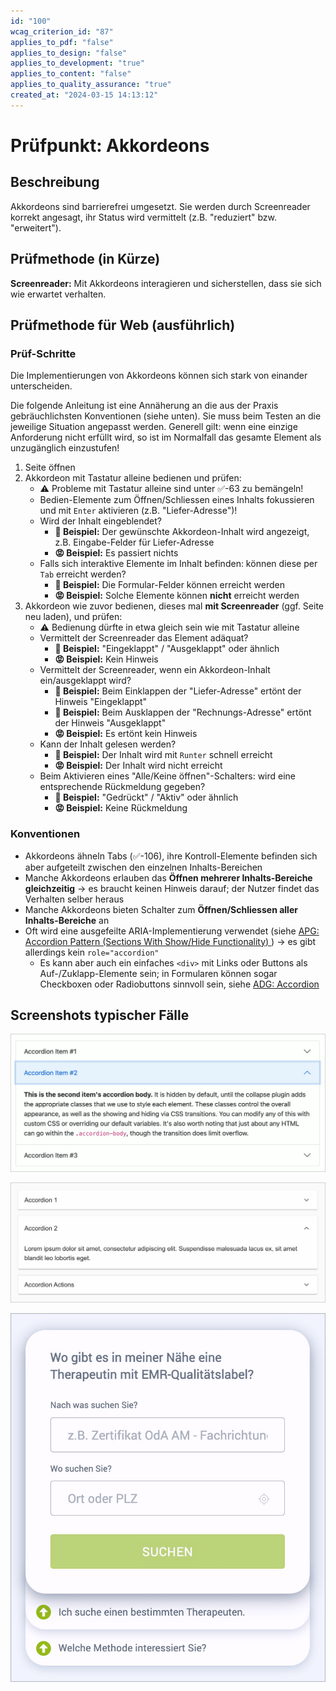```yaml
---
id: "100"
wcag_criterion_id: "87"
applies_to_pdf: "false"
applies_to_design: "false"
applies_to_development: "true"
applies_to_content: "false"
applies_to_quality_assurance: "true"
created_at: "2024-03-15 14:13:12"
---
```


# Prüfpunkt: Akkordeons

## Beschreibung

Akkordeons sind barrierefrei umgesetzt. Sie werden durch Screenreader korrekt angesagt, ihr Status wird vermittelt (z.B. "reduziert" bzw. "erweitert").

## Prüfmethode (in Kürze)

**Screenreader:** Mit Akkordeons interagieren und sicherstellen, dass sie sich wie erwartet verhalten.

## Prüfmethode für Web (ausführlich)

### Prüf-Schritte

Die Implementierungen von Akkordeons können sich stark von einander unterscheiden.

Die folgende Anleitung ist eine Annäherung an die aus der Praxis gebräuchlichsten Konventionen (siehe unten). Sie muss beim Testen an die jeweilige Situation angepasst werden. Generell gilt: wenn eine einzige Anforderung nicht erfüllt wird, so ist im Normalfall das gesamte Element als unzugänglich einzustufen!

1. Seite öffnen
1. Akkordeon mit Tastatur alleine bedienen und prüfen:
    - ⚠️ Probleme mit Tastatur alleine sind unter ✅-63 zu bemängeln!
    - Bedien-Elemente zum Öffnen/Schliessen eines Inhalts fokussieren und mit `Enter` aktivieren (z.B. "Liefer-Adresse")!
    - Wird der Inhalt eingeblendet?
        - **🙂 Beispiel:** Der gewünschte Akkordeon-Inhalt wird angezeigt, z.B. Eingabe-Felder für Liefer-Adresse
        - **😡 Beispiel:** Es passiert nichts
    - Falls sich interaktive Elemente im Inhalt befinden: können diese per `Tab` erreicht werden?
        - **🙂 Beispiel:** Die Formular-Felder können erreicht werden
        - **😡 Beispiel:** Solche Elemente können **nicht** erreicht werden
1. Akkordeon wie zuvor bedienen, dieses mal **mit Screenreader** (ggf. Seite neu laden), und prüfen:
    - ⚠️ Bedienung dürfte in etwa gleich sein wie mit Tastatur alleine
    - Vermittelt der Screenreader das Element adäquat?
        - **🙂 Beispiel:** "Eingeklappt" / "Ausgeklappt" oder ähnlich
        - **😡 Beispiel:** Kein Hinweis
    - Vermittelt der Screenreader, wenn ein Akkordeon-Inhalt ein/ausgeklappt wird?
        - **🙂 Beispiel:** Beim Einklappen der "Liefer-Adresse" ertönt der Hinweis "Eingeklappt"
        - **🙂 Beispiel:** Beim Ausklappen der "Rechnungs-Adresse" ertönt der Hinweis "Ausgeklappt"
        - **😡 Beispiel:** Es ertönt kein Hinweis
    - Kann der Inhalt gelesen werden?
        - **🙂 Beispiel:** Der Inhalt wird mit `Runter` schnell erreicht
        - **😡 Beispiel:** Der Inhalt wird nicht erreicht
    - Beim Aktivieren eines "Alle/Keine öffnen"-Schalters: wird eine entsprechende Rückmeldung gegeben?
        - **🙂 Beispiel:** "Gedrückt" / "Aktiv" oder ähnlich
        - **😡 Beispiel:** Keine Rückmeldung

### Konventionen

- Akkordeons ähneln Tabs (✅-106), ihre Kontroll-Elemente befinden sich aber aufgeteilt zwischen den einzelnen Inhalts-Bereichen
- Manche Akkordeons erlauben das **Öffnen mehrerer Inhalts-Bereiche gleichzeitig** → es braucht keinen Hinweis darauf; der Nutzer findet das Verhalten selber heraus
- Manche Akkordeons bieten Schalter zum **Öffnen/Schliessen aller Inhalts-Bereiche** an
- Oft wird eine ausgefeilte ARIA-Implementierung verwendet (siehe [APG: Accordion Pattern (Sections With Show/Hide Functionality)
](https://www.w3.org/WAI/ARIA/apg/patterns/accordion/)) → es gibt allerdings kein `role="accordion"`
    - Es kann aber auch ein einfaches `<div>` mit Links oder Buttons als Auf-/Zuklapp-Elemente sein; in Formularen können sogar Checkboxen oder Radiobuttons sinnvoll sein, siehe [ADG: Accordion](https://www.accessibility-developer-guide.com/examples/widgets/accordions/)

## Screenshots typischer Fälle

![Bootstrap Akkordeon](images/bootstrap-akkordeon.png)

![React Material Accordion](images/react-material-accordion.png)

![EGK Akkordeon](images/egk-akkordeon.png)